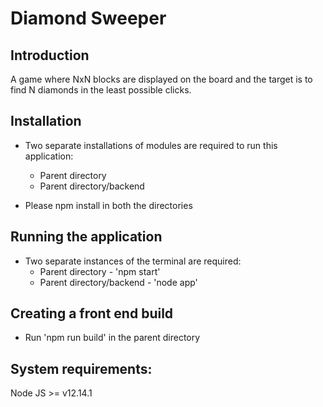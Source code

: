 # Diamond Sweeper

## Introduction

A game where NxN blocks are displayed on the board and the target is to find N diamonds in the least possible clicks.

## Installation

* Two separate installations of modules are required to run this application:
	* Parent directory
	* Parent directory/backend

* Please npm install in both the directories

## Running the application

* Two separate instances of the terminal are required:
	* Parent directory - 'npm start'
	* Parent directory/backend - 'node app'

## Creating a front end build

* Run 'npm run build' in the parent directory

## System requirements:

Node JS >= v12.14.1